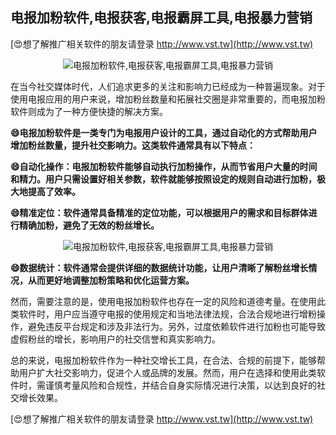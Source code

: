 ## **电报加粉软件,电报获客,电报霸屏工具,电报暴力营销**

[😍想了解推广相关软件的朋友请登录 http://www.vst.tw](http://www.vst.tw)

 <center><img src="https://vst.tw/MP4/tuiguang/png/4.png" alt="电报加粉软件,电报获客,电报霸屏工具,电报暴力营销"></center>

在当今社交媒体时代，人们追求更多的关注和影响力已经成为一种普遍现象。对于使用电报应用的用户来说，增加粉丝数量和拓展社交圈是非常重要的，而电报加粉软件则成为了一种方便快捷的解决方案。

**😄电报加粉软件是一类专门为电报用户设计的工具，通过自动化的方式帮助用户增加粉丝数量，提升社交影响力。这类软件通常具有以下特点：**

**😄自动化操作：电报加粉软件能够自动执行加粉操作，从而节省用户大量的时间和精力。用户只需设置好相关参数，软件就能够按照设定的规则自动进行加粉，极大地提高了效率。**

**😄精准定位：软件通常具备精准的定位功能，可以根据用户的需求和目标群体进行精确加粉，避免了无效的粉丝增长。**

 <center><img src="https://vst.tw/MP4/tuiguang/png/2.png" alt="电报加粉软件,电报获客,电报霸屏工具,电报暴力营销"></center>

**😄数据统计：软件通常会提供详细的数据统计功能，让用户清晰了解粉丝增长情况，从而更好地调整加粉策略和优化运营方案。**

然而，需要注意的是，使用电报加粉软件也存在一定的风险和道德考量。在使用此类软件时，用户应当遵守电报的使用规定和当地法律法规，合法合规地进行增粉操作，避免违反平台规定和涉及非法行为。另外，过度依赖软件进行加粉也可能导致虚假粉丝的增长，影响用户的社交信誉和真实影响力。

总的来说，电报加粉软件作为一种社交增长工具，在合法、合规的前提下，能够帮助用户扩大社交影响力，促进个人或品牌的发展。然而，用户在选择和使用此类软件时，需谨慎考量风险和合规性，并结合自身实际情况进行决策，以达到良好的社交增长效果。

[😍想了解推广相关软件的朋友请登录 http://www.vst.tw](http://www.vst.tw)



